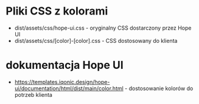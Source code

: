 # Pliki CSS z kolorami
- dist/assets/css/hope-ui.css - oryginalny CSS dostarczony przez Hope UI
- dist/assets/css/[color]-[color].css - CSS dostosowany do klienta

# dokumentacja Hope UI
- https://templates.iqonic.design/hope-ui/documentation/html/dist/main/color.html - dostosowanie kolorów do potrzeb klienta

